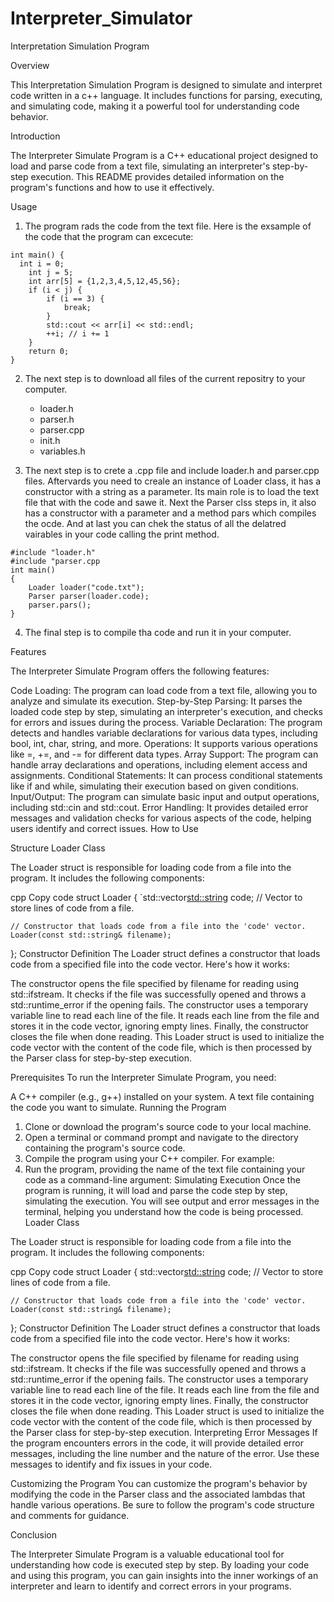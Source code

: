 # Interpreter_Simulator
Interpretation Simulation Program

Overview

This Interpretation Simulation Program is designed to simulate and interpret code written in a c++ language. It includes functions for parsing, executing, and simulating code, making it a powerful tool for understanding code behavior.

Introduction

The Interpreter Simulate Program is a C++ educational project designed to load and parse code from a text file, simulating an interpreter's step-by-step execution. This README provides detailed information on the program's functions and how to use it effectively.


Usage

1. The program rads the code from the text file. Here is the exsample of the code that the program can excecute:

```
int main() {
  int i = 0;
	int j = 5;
	int arr[5] = {1,2,3,4,5,12,45,56};
	if (i < j) {
		if (i == 3) {
			break;
		}
		std::cout << arr[i] << std::endl;
		++i; // i += 1
	}
	return 0;
}
```

2. The next step is to download all files of the current repositry to your computer. 
   * loader.h
   * parser.h
   * parser.cpp
   * init.h
   * variables.h

3. The next step is to crete a .cpp file and include loader.h and parser.cpp files. Aftervards you need to creale an instance of Loader class, it has a constructor with a string as a parameter. Its main role is to load the text file that with the code and sawe it. Next the Parser clss steps in, it also has a constructor with a parameter and a method pars which compiles the ocde. And at last you can chek the status of all the delatred vairables in your code calling the print method.

```
#include "loader.h"
#include "parser.cpp
int main()
{
	Loader loader("code.txt");
	Parser parser(loader.code);
	parser.pars();
}
```
4. The final step is to compile tha code and run it in your computer.


Features

The Interpreter Simulate Program offers the following features:

Code Loading: The program can load code from a text file, allowing you to analyze and simulate its execution.
Step-by-Step Parsing: It parses the loaded code step by step, simulating an interpreter's execution, and checks for errors and issues during the process.
Variable Declaration: The program detects and handles variable declarations for various data types, including bool, int, char, string, and more.
Operations: It supports various operations like =, +=, and -= for different data types.
Array Support: The program can handle array declarations and operations, including element access and assignments.
Conditional Statements: It can process conditional statements like if and while, simulating their execution based on given conditions.
Input/Output: The program can simulate basic input and output operations, including std::cin and std::cout.
Error Handling: It provides detailed error messages and validation checks for various aspects of the code, helping users identify and correct issues.
How to Use


Structure
Loader Class

The Loader struct is responsible for loading code from a file into the program. It includes the following components:

cpp
Copy code
struct Loader
{
    `std::vector<std::string> code; // Vector to store lines of code from a file.

    // Constructor that loads code from a file into the 'code' vector.
    Loader(const std::string& filename);
};
Constructor Definition
The Loader struct defines a constructor that loads code from a specified file into the code vector. Here's how it works:

The constructor opens the file specified by filename for reading using std::ifstream.
It checks if the file was successfully opened and throws a std::runtime_error if the opening fails.
The constructor uses a temporary variable line to read each line of the file.
It reads each line from the file and stores it in the code vector, ignoring empty lines.
Finally, the constructor closes the file when done reading.
This Loader struct is used to initialize the code vector with the content of the code file, which is then processed by the Parser class for step-by-step execution.


Prerequisites
To run the Interpreter Simulate Program, you need:

A C++ compiler (e.g., g++) installed on your system.
A text file containing the code you want to simulate.
Running the Program
1. Clone or download the program's source code to your local machine.
2. Open a terminal or command prompt and navigate to the directory containing the program's source code.
3. Compile the program using your C++ compiler. For example:
4. Run the program, providing the name of the text file containing your code as a command-line argument:
Simulating Execution
Once the program is running, it will load and parse the code step by step, simulating the execution. You will see output and error messages in the terminal, helping you understand how the code is being processed.
Loader Class

The Loader struct is responsible for loading code from a file into the program. It includes the following components:

cpp
Copy code
struct Loader
{
    std::vector<std::string> code; // Vector to store lines of code from a file.

    // Constructor that loads code from a file into the 'code' vector.
    Loader(const std::string& filename);
};
Constructor Definition
The Loader struct defines a constructor that loads code from a specified file into the code vector. Here's how it works:

The constructor opens the file specified by filename for reading using std::ifstream.
It checks if the file was successfully opened and throws a std::runtime_error if the opening fails.
The constructor uses a temporary variable line to read each line of the file.
It reads each line from the file and stores it in the code vector, ignoring empty lines.
Finally, the constructor closes the file when done reading.
This Loader struct is used to initialize the code vector with the content of the code file, which is then processed by the Parser class for step-by-step execution.
Interpreting Error Messages
If the program encounters errors in the code, it will provide detailed error messages, including the line number and the nature of the error. Use these messages to identify and fix issues in your code.

Customizing the Program
You can customize the program's behavior by modifying the code in the Parser class and the associated lambdas that handle various operations. Be sure to follow the program's code structure and comments for guidance.

Conclusion

The Interpreter Simulate Program is a valuable educational tool for understanding how code is executed step by step. By loading your code and using this program, you can gain insights into the inner workings of an interpreter and learn to identify and correct errors in your programs.
